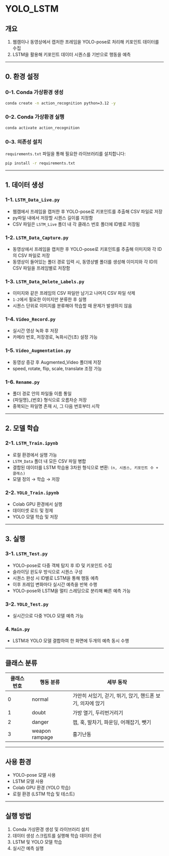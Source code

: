 # YOLO_LSTM

## 개요
1. 웹캠이나 동영상에서 캡처한 프레임을 YOLO-pose로 처리해 키포인트 데이터를 수집
2. LSTM을 활용해 키포인트 데이터 시퀀스를 기반으로 행동을 예측

---

## 0. 환경 설정

### 0-1. Conda 가상환경 생성

```bash
conda create -n action_recognition python=3.12 -y
```

### 0-2. Conda 가상환경 실행

```bash
conda activate action_recognition
```

### 0-3. 의존성 설치

`requirements.txt` 파일을 통해 필요한 라이브러리를 설치합니다:

```bash
pip install -r requirements.txt
```

---

## 1. 데이터 생성

### 1-1. `LSTM_Data_Live.py`

- 웹캠에서 프레임을 캡처한 후 YOLO-pose로 키포인트를 추출해 CSV 파일로 저장
- py파일 내에서 저장할 시퀀스 길이를 지정함
- CSV 파일은 `LSTM_Live` 폴더 내 각 클래스 번호 폴더에 ID별로 저장됨

### 1-2. `LSTM_Data_Capture.py`

- 동영상에서 프레임을 캡처한 후 YOLO-pose로 키포인트를 추출해 이미지와 각 ID의 CSV 파일로 저장
- 동영상이 들어있는 폴더 경로 입력 시, 동영상별 폴더를 생성해 이미지와 각 ID의 CSV 파일을 프레임별로 저장함

### 1-3. `LSTM_Data_Delete_Labels.py`

- 이미지와 같은 프레임의 CSV 파일만 남기고 나머지 CSV 파일 삭제
- `1-2`에서 필요한 이미지만 분류한 후 실행
- 시퀀스 단위로 이미지를 분류해야 학습할 때 문제가 발생하지 않음

### 1-4. `Video_Record.py`

- 실시간 영상 녹화 후 저장
- 카메라 번호, 저장경로, 녹화시간(초) 설정 가능

### 1-5. `Video_Augmentation.py`

- 동영상 증강 후 Augmented_Video 폴더에 저장
- speed, rotate, flip, scale, translate 조정 가능

### 1-6. `Rename.py`

- 폴더 경로 안의 파일들 이름 통일
- {파일명}_{번호} 형식으로 오름차순 저장
- 중복되는 파일명 존재 시, 그 다음 번호부터 시작
---

## 2. 모델 학습

### 2-1. `LSTM_Train.ipynb`

- 로컬 환경에서 실행 가능
- `LSTM_Data` 폴더 내 모든 CSV 파일 병합
- 결합된 데이터를 LSTM 학습용 3차원 형식으로 변환: `(n, 시퀀스, 키포인트 수 + 클래스)`
- 모델 정의 → 학습 → 저장

### 2-2. `YOLO_Train.ipynb`

- Colab GPU 환경에서 실행
- 데이터셋 로드 및 정제
- YOLO 모델 학습 및 저장

---

## 3. 실행

### 3-1. `LSTM_Test.py`

- YOLO-pose로 다중 객체 탐지 후 ID 및 키포인트 수집
- 슬라이딩 윈도우 방식으로 시퀀스 구성
- 시퀀스 완성 시 ID별로 LSTM을 통해 행동 예측
- 이후 프레임 변화마다 실시간 예측을 반복 수행
- YOLO-pose와 LSTM을 멀티 스레딩으로 분리해 빠른 예측 가능

### 3-2. `YOLO_Test.py`

- 실시간으로 다중 YOLO 모델 예측 가능

### 4. `Main.py`

- LSTM과 YOLO 모델 결합하여 한 화면에 두개의 예측 동시 수행

---

## 클래스 분류

| 클래스 번호 | 행동 분류  | 세부 동작     |
| ------ | ------ | -------------------- |
| 0      | normal | 가만히 서있기, 걷기, 뛰기, 앉기, 핸드폰 보기, 의자에 앉기|
| 1      | doubt  | 가방 열기, 두리번거리기                |
| 2      | danger  | 잽, 훅, 발차기, 파운딩, 어깨잡기, 뺏기 |
| 3      | weapon rampage   | 흉기난동                    |

---

## 사용 환경

- YOLO-pose 모델 사용
- LSTM 모델 사용
- Colab GPU 환경 (YOLO 학습)
- 로컬 환경 (LSTM 학습 및 테스트)

---

## 실행 방법

1. Conda 가상환경 생성 및 라이브러리 설치
2. 데이터 생성 스크립트를 실행해 학습 데이터 준비
3. LSTM 및 YOLO 모델 학습
4. 실시간 예측 실행
